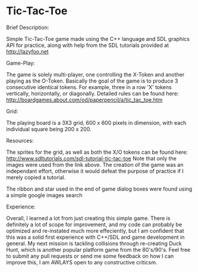 Tic-Tac-Toe
=========

Brief Description:

  Simple Tic-Tac-Toe game made using the C++ language and SDL graphics API for practice, along with help from the SDL tutorials provided at http://lazyfoo.net
  
Game-Play:

  The game is solely multi-player, one controlling the X-Token and another playing as the O-Token. Basically the goal of the game is to produce 3 consecutive identical tokens. For example, three in a row 'X' tokens vertically, horizontally, or diagonally. Detailed rules can be found here: http://boardgames.about.com/od/paperpencil/a/tic_tac_toe.htm
  
Grid:

  The playing board is a 3X3 grid, 600 x 600 pixels in dimension, with each individual square being 200 x 200. 
  
Resources:

  The sprites for the grid, as well as both the X/O tokens can be found here: http://www.sdltutorials.com/sdl-tutorial-tic-tac-toe
    Note that only the images were used from the link above. The creation of the game was an independant effort, otherwise it would defeat the purpose of practice if I merely copied a tutorial.
  
  The ribbon and star used in the end of game dialog boxes were found using a simple google images search
  
Experience:

  Overall, I learned a lot from just creating this simple game. There is definitely a lot of scope for improvement, and my code can probably be optimized and re-instated much more effeciently, but I am confident that this was a solid first experience with C++/SDL and game development in general. My next mission is tackling collisions through re-creating Duck Hunt, which is another popular platform game from the 80's/90's. Feel free to submit any pull requests or send me some feedback on how I can improve this, I am AWLAYS open to any constructive criticsm.
